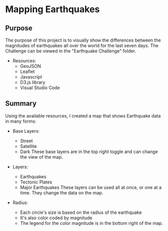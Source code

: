# Mapping Earthquakes
## Purpose
The purpose of this project is to visually show the differences between the magnitudes of earthquakes all over the world for the last seven days. The Challenge can be viewed in the "Earthquake Challenge" folder. 

- Resources: 
  - GeoJSON
  - Leaflet 
  - Javascript
  - D3.js library
  - Visual Studio Code 

## Summary 
Using the available resources, I created a map that shows Earthquake data in many forms:
- Base Layers:
  - Street
  - Satellite
  - Dark 
These base layers are in the top right toggle and can change the view of the map.

- Layers:
  - Earthquakes
  - Tectonic Plates
  - Major Earthquakes 
These layers can be used all at once, or one at a time. They change the data on the map.

- Radius:
  - Each circle's size is based on the radius of the earthquake
  - It's also color coded by magnitude
  - The legend for the color magnitude is in the bottom right of the map. 
